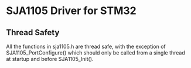 # SJA1105 Driver for STM32

## Thread Safety

All the functions in sja1105.h are thread safe, with the exception of SJA1105_PortConfigure() which should only be called from a single thread at startup and before SJA1105_Init().
